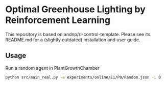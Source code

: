 # Optimal Greenhouse Lighting by Reinforcement Learning

This repository is based on andnp/rl-control-template. Please see its README.md for a (slightly outdated) installation and user guide.

## Usage
Run a random agent in PlantGrowthChamber


```bash
python src/main_real.py -e experiments/online/E1/P0/Random.json -i 0
```

